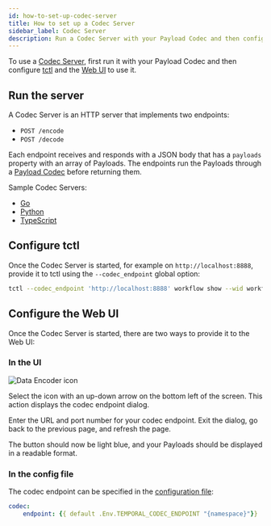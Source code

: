 ```yaml
---
id: how-to-set-up-codec-server
title: How to set up a Codec Server
sidebar_label: Codec Server
description: Run a Codec Server with your Payload Codec and then configure tctl and the Web UI to use the server.
---
```


To use a [Codec Server](/concepts/what-is-a-codec-server), first run it with your Payload Codec and then configure [tctl](/tctl-v1) and the [Web UI](/web-ui) to use it.

## Run the server

A Codec Server is an HTTP server that implements two endpoints:

- `POST /encode`
- `POST /decode`

Each endpoint receives and responds with a JSON body that has a `payloads` property with an array of Payloads.
The endpoints run the Payloads through a [Payload Codec](/concepts/what-is-a-data-converter#payload-codecs) before returning them.

Sample Codec Servers:

- [Go](https://github.com/temporalio/samples-go/tree/main/codec-server)
- [Python](https://github.com/temporalio/samples-python/blob/main/encryption/codec_server.py)
- [TypeScript](https://github.com/temporalio/samples-typescript/blob/main/encryption/src/codec-server.ts)


## Configure tctl

Once the Codec Server is started, for example on `http://localhost:8888`, provide it to tctl using the `--codec_endpoint` global option:

```bash
tctl --codec_endpoint 'http://localhost:8888' workflow show --wid workflow-id-123
```

## Configure the Web UI

Once the Codec Server is started, there are two ways to provide it to the Web UI:

### In the UI

![Data Encoder icon](/img/docs/data-encoder-button.png)

Select the icon with an up-down arrow on the bottom left of the screen.
This action displays the codec endpoint dialog.

Enter the URL and port number for your codec endpoint.
Exit the dialog, go back to the previous page, and refresh the page.

The button should now be light blue, and your Payloads should be displayed in a readable format.

### In the config file

The codec endpoint can be specified in the [configuration file](/references/web-ui-configuration#codec):

```yaml
codec:
    endpoint: {{ default .Env.TEMPORAL_CODEC_ENDPOINT "{namespace}"}}
```


